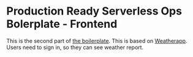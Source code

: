 
# Production Ready Serverless Ops Bolerplate - Frontend


This is the second part of [the boilerplate](https://github.com/azarboon/serverless-ops-boilerplate). This is based on [Weatherapp](https://github.com/mrako/weatherapp). Users need to sign in, so they can see weather report.







